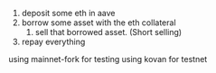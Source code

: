 1. deposit some eth in aave
2. borrow some asset with the eth collateral
    1. sell that borrowed asset. (Short selling)
3. repay everything

using mainnet-fork for testing 
using kovan for testnet